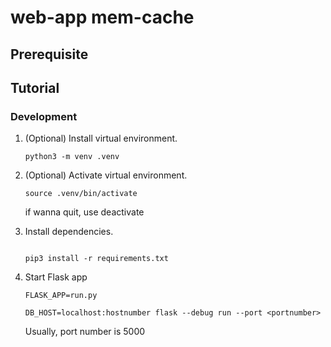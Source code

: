 # web-app mem-cache


## Prerequisite


## Tutorial

### Development

1. (Optional) Install virtual environment.

    ```console
    python3 -m venv .venv
    ```

2. (Optional) Activate virtual environment.

    ```console
    source .venv/bin/activate
    ```
    if wanna quit, use deactivate

3. Install dependencies.

    ```console

    pip3 install -r requirements.txt
    ```

4. Start Flask app

    ```console
    FLASK_APP=run.py
    ```
    ```console
    DB_HOST=localhost:hostnumber flask --debug run --port <portnumber>
    ```
    Usually, port number is 5000
